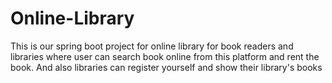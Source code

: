 # Online-Library
This is our spring boot project for online library for book readers and libraries where user can search book online from this platform and rent  the book. And also libraries can register yourself and show their library's books
